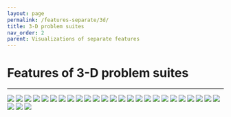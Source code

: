 ```yaml
---
layout: page
permalink: /features-separate/3d/
title: 3-D problem suites
nav_order: 2
parent: Visualizations of separate features
---
```


# Features of 3-D problem suites #
---

<img src="../../assets/img/plots-features-separate/d3-fr.png" class="features">
<img src="../../assets/img/plots-features-separate/d3-n_com.png" class="features">
<img src="../../assets/img/plots-features-separate/d3-max_com.png" class="features">
<img src="../../assets/img/plots-features-separate/d3-median_com.png" class="features">
<img src="../../assets/img/plots-features-separate/d3-min_com.png" class="features">
<img src="../../assets/img/plots-features-separate/d3-opt_max_com.png" class="features">
<img src="../../assets/img/plots-features-separate/d3-size_opt_com.png" class="features">
<img src="../../assets/img/plots-features-separate/d3-pf_bound.png" class="features">
<img src="../../assets/img/plots-features-separate/d3-h_max.png" class="features">
<img src="../../assets/img/plots-features-separate/d3-m0.png" class="features">
<img src="../../assets/img/plots-features-separate/d3-corr_min.png" class="features">
<img src="../../assets/img/plots-features-separate/d3-corr_max.png" class="features">
<img src="../../assets/img/plots-features-separate/d3-n_basin.png" class="features">
<img src="../../assets/img/plots-features-separate/d3-max_basin.png" class="features">
<img src="../../assets/img/plots-features-separate/d3-median_basin.png" class="features">
<img src="../../assets/img/plots-features-separate/d3-min_basin.png" class="features">
<img src="../../assets/img/plots-features-separate/d3-max_feas_basin.png" class="features">
<img src="../../assets/img/plots-features-separate/d3-median_feas_basin.png" class="features">
<img src="../../assets/img/plots-features-separate/d3-min_feas_basin.png" class="features">
<img src="../../assets/img/plots-features-separate/d3-opt_max_basin.png" class="features">
<img src="../../assets/img/plots-features-separate/d3-size_opt_basin.png" class="features">
<img src="../../assets/img/plots-features-separate/d3-fr_basin.png" class="features">
<img src="../../assets/img/plots-features-separate/d3-max_cv_basin.png" class="features">
<img src="../../assets/img/plots-features-separate/d3-median_cv_basin.png" class="features">
<img src="../../assets/img/plots-features-separate/d3-cv_max_basin.png" class="features">
<img src="../../assets/img/plots-features-separate/d3-max_rfb.png" class="features">
<img src="../../assets/img/plots-features-separate/d3-median_rfb.png" class="features">
<img src="../../assets/img/plots-features-separate/d3-min_rfb.png" class="features">

